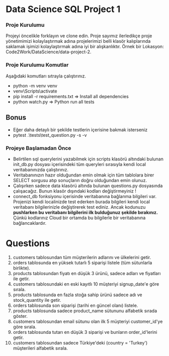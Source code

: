 # Data Science SQL Project 1

### Proje Kurulumu
Projeyi öncelikle forklayın ve clone edin.
Proje sayımız ilerledikçe proje yönetimimizi kolaylaştırmak adına projelerimizi belli klasör kalıplarında saklamak işimizi kolaylaştırmak adına iyi bir alışkanlıktır.
Örnek bir Lokasyon: Code2Work/DataScience/data-project-2.

### Proje Kurulumu Komutlar
Aşağıdaki komutları sıtrayla çalıştırınız.
* python -m venv venv
* venv\Scripts\activate
* pip install -r requirements.txt => Install all dependencies
* python watch.py => Python run all tests

## Bonus
* Eğer daha detaylı bir şekilde testlerin içerisine bakmak isterseniz
* pytest .\tests\test_question.py -s -v 

### Projeye Başlamadan Önce
* Belirtilen sql querylerini yazabilmek için scripts klasörü altındaki bulunan init_db.py dosyası içerisindeki tüm queryleri 
sırasıyla kendi local veritabanınızda çalıştırınız. 
* Veritabanınızın hazır olduğundan emin olmak için tüm tablolara birer SELECT sorgusu atıp sonuçların doğru olduğundan emin olunuz.
* Çalışırken sadece data klasörü altında bulunan questions.py dosyasında çalışacağız. Bunun klasör dışındaki kodları değiştirmeyiniz !
* connect_db fonksiyonu içerisinde veritabanına bağlanma bilgileri var. Projenizi kendi localinizde test ederken burada bilgileri kendi local veritabanı bilgilerinizle değiştirerek test ediniz. Ancak kodunuzu <b>pushlarken bu veritabanı bilgilerini ilk bulduğunuz şekilde bırakınız.</b> Çünkü kodlarınız Cloud bir ortamda bu bilgilerle bir veritabanına bağlancaklardır.

# Questions
1. customers tablosundan tüm müşterilerin adlarını ve ülkelerini getir.
2. orders tablosunda en yüksek tutarlı 5 siparişi listele (tüm sütunlarla birlikte).
3. products tablosundan fiyatı en düşük 3 ürünü, sadece adları ve fiyatları ile getir.
4. customers tablosundaki en eski kayıtlı 10 müşteriyi signup_date'e göre sırala.
5. products tablosunda en fazla stoğa sahip ürünü sadece adı ve stock_quantity ile getir.
6. orders tablosunda son siparişi (tarihi en güncel olanı) listele.
7. products tablosunda sadece product_name sütununu alfabetik sırada göster.
8. customers tablosundan email sütunu olan ilk 5 müşteriyi customer_id'ye göre sırala.
9. orders tablosunda tutarı en düşük 3 siparişi ve bunların order_id'lerini getir.
10. customers tablosundan sadece Türkiye'deki (country = 'Turkey') müşterileri alfabetik sırala.

